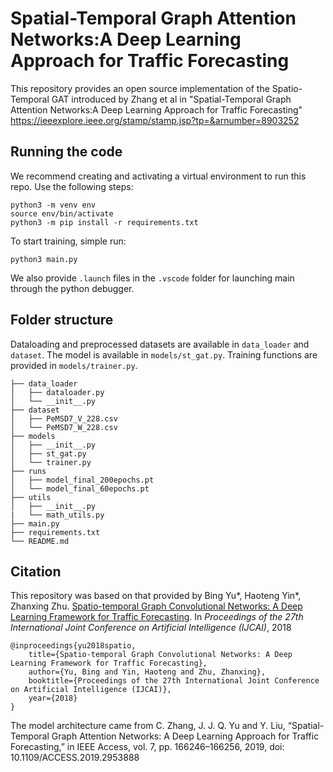 # Spatial-Temporal Graph Attention Networks:A Deep Learning Approach for Traffic Forecasting

This repository provides an open source implementation of the Spatio-Temporal GAT introduced by Zhang et al in "Spatial-Temporal Graph Attention Networks:A Deep Learning Approach for Traffic Forecasting" https://ieeexplore.ieee.org/stamp/stamp.jsp?tp=&arnumber=8903252

## Running the code

We recommend creating and activating a virtual environment to run this repo. Use the following steps:
```
python3 -m venv env
source env/bin/activate
python3 -m pip install -r requirements.txt
```



To start training, simple run:
```
python3 main.py
```


We also provide `.launch` files in the `.vscode` folder for launching main through the python debugger.

## Folder structure

Dataloading and preprocessed datasets are available in `data_loader` and `dataset`. The model is available in `models/st_gat.py`. Training functions are provided in `models/trainer.py`.
```
├── data_loader
│   ├── dataloader.py
│   └── __init__.py
├── dataset
│   ├── PeMSD7_V_228.csv
│   └── PeMSD7_W_228.csv
├── models
│   ├── __init__.py
│   ├── st_gat.py
│   └── trainer.py
├── runs
│   ├── model_final_200epochs.pt
│   └── model_final_60epochs.pt
├── utils
│   ├── __init__.py
|   └── math_utils.py
├── main.py
├── requirements.txt
└── README.md
```


## Citation
This repository was based on that provided by Bing Yu*, Haoteng Yin*, Zhanxing Zhu. [Spatio-temporal Graph Convolutional Networks: A Deep Learning Framework for Traffic Forecasting](https://www.ijcai.org/proceedings/2018/0505). In *Proceedings of the 27th International Joint Conference on Artificial Intelligence (IJCAI)*, 2018

    @inproceedings{yu2018spatio,
        title={Spatio-temporal Graph Convolutional Networks: A Deep Learning Framework for Traffic Forecasting},
        author={Yu, Bing and Yin, Haoteng and Zhu, Zhanxing},
        booktitle={Proceedings of the 27th International Joint Conference on Artificial Intelligence (IJCAI)},
        year={2018}
    }

The model architecture came from C. Zhang, J. J. Q. Yu and Y. Liu, “Spatial-Temporal Graph Attention Networks: A Deep Learning Approach for Traffic Forecasting,” in IEEE Access, vol. 7, pp. 166246–166256, 2019, doi: 10.1109/ACCESS.2019.2953888
